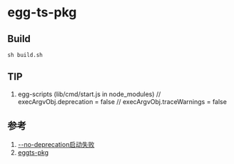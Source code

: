 # egg-ts-pkg

## Build
    sh build.sh

## TIP
1. egg-scripts (lib/cmd/start.js in node_modules)
    // execArgvObj.deprecation = false
    // execArgvObj.traceWarnings = false

## 参考
1. [--no-deprecation启动失败](https://blog.csdn.net/weixin_48813232/article/details/118415884)
2. [eggts-pkg](https://github.com/GCSLaoLi/eggts-pkg)